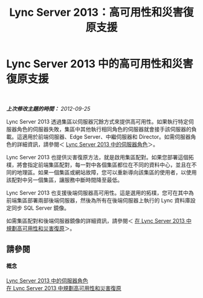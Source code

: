 ﻿---
title: Lync Server 2013：高可用性和災害復原支援
TOCTitle: 高可用性和災害復原支援
ms:assetid: 47e77e85-c7c3-4ade-8db7-a34c71aeafd7
ms:mtpsurl: https://technet.microsoft.com/zh-tw/library/JJ204866(v=OCS.15)
ms:contentKeyID: 49290799
ms.date: 08/10/2015
mtps_version: v=OCS.15
ms.translationtype: HT
---

# Lync Server 2013 中的高可用性和災害復原支援

 

_**上次修改主題的時間：** 2012-09-25_

Lync Server 2013 透過集區以伺服器冗餘方式來提供高可用性。如果執行特定伺服器角色的伺服器失敗，集區中其他執行相同角色的伺服器就會接手該伺服器的負載。這適用於前端伺服器、Edge Server、中繼伺服器和 Director。如需伺服器角色的詳細資訊，請參閱＜ [Lync Server 2013 中的伺服器角色](lync-server-2013-server-roles.md)＞。

Lync Server 2013 也提供災害復原方法，就是啟用集區配對。如果您部署這個拓樸，將會指定前端集區配對，每一對中各個集區都位在不同的資料中心，並且在不同的地理區。如果一個集區或網站故障，您可以重新導向該集區的使用者，以使用該配對中另一個集區，讓服務中斷時間降至最低。

Lync Server 2013 也支援後端伺服器高可用性。這是選用的拓樸，您可在其中為前端集區部署兩部後端伺服器，然後為所有在後端伺服器上執行的 Lync 資料庫設定同步 SQL Server 鏡像。

如需集區配對和後端伺服器鏡像的詳細資訊，請參閱＜ [在 Lync Server 2013 中規劃高可用性和災害復原](lync-server-2013-planning-for-high-availability-and-disaster-recovery.md)＞。

## 請參閱

#### 概念

[Lync Server 2013 中的伺服器角色](lync-server-2013-server-roles.md)  
[在 Lync Server 2013 中規劃高可用性和災害復原](lync-server-2013-planning-for-high-availability-and-disaster-recovery.md)

